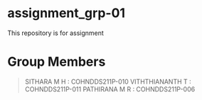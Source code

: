 # assignment_grp-01
This repository is for assignment

# Group Members
> SITHARA M H	: COHNDDS211P-010
> VITHTHIANANTH T	: COHNDDS211P-011
> PATHIRANA M R	: COHNDDS211P-006
